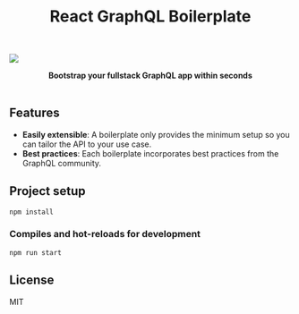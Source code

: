 <h1 align="center"><strong>React GraphQL Boilerplate</strong></h1>

<br />

![](https://imgur.com/ousyQaC.png)

<div align="center"><strong>Bootstrap your fullstack GraphQL app within seconds</strong></div>

<br />

## Features

- **Easily extensible**: A boilerplate only provides the minimum setup so you can tailor the API to your use case.
- **Best practices**: Each boilerplate incorporates best practices from the GraphQL community.


## Project setup
```
npm install
```

### Compiles and hot-reloads for development
```
npm run start
```

## License

MIT

